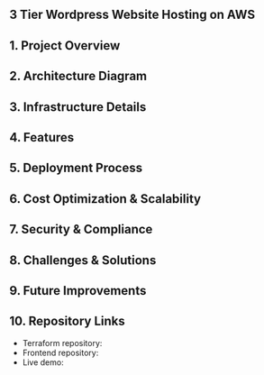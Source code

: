 ## 3 Tier Wordpress Website Hosting on AWS

## 1. Project Overview

<!-- A serverless backend built on AWS using a serverless backend to handle form submissions and store project data for a personal portfolio site. -->

## 2. Architecture Diagram

<!-- <img src="./images/aws_app_arc.png" alt="AWS Diagram" width="1000" height="auto" style="border-radius:10px"> -->

## 3. Infrastructure Details

<!-- - Cloud Provider: AWS
- Infrastructure as Code (IaC): Terraform <br>
  <br>
  Key Resources:
- Networking: Cloudfront, Route 53
- Application Integration: API Gateway
- Compute: Lambda
- Storage: S3
- Database: DynamoDB
- Security: IAM Roles, Cognito, Amazon Certificate Manager
- Management and Governance: AWS Config, Cloudwatch
- CI/CD: GitHub Actions -->

## 4. Features

<!-- - Cloudfront for CDN caching and managing traffic to S3 and API gateway.
- Serverless API Gateway integrated with python runtime lambda functions for CRUD operations.
- S3 bucket for static hosting of application
- User Authentication via AWS Cognito
- Centralized logging and monitoring via CloudWatch
- Secure access with IAM
- Route 53 for DNS Records and Subdomain
- Infrastructure as Code with Terraform
- AWS Config to check Cloudfront sni compliance.
- CI/CD pipeline with GitHub Actions for automated deployment.
- SSL/TLS certificates via AWS Certificate Manager for secure HTTPS access.
- NoSQL DynamoDB Database for application data.
- S3 to store terraform backend and dynamoDB to lock state to prevent state drift -->

## 5. Deployment Process

<!-- Describe how it’s deployed:

- Steps to run Terraform or other IaC tools
- How environment variables are managed (e.g., AWS Secrets Manager)
- Deployment automation (e.g., GitHub Actions workflow file) -->

## 6. Cost Optimization & Scalability

<!-- - Serverless services used with pay as you go tier.
- Budget and Billing notifications set for notify abnormal cost escalation.
- AWS Config used to check Cloudfront comply to "sni". -->

## 7. Security & Compliance

<!-- - IAM least-privilege policies
- S3 bucket is private integrated with Cloudfront Origin Access Control
- Environment isolation (dev/staging/prod) -->

## 8. Challenges & Solutions

<!-- Briefly describe key technical challenges and how you solved them.
Example: “Faced cross-origin issues between S3 and API Gateway — resolved by configuring CORS headers in Lambda responses.”

- Creating custom terraform modules using only variables was a challenge at first. I overcome this by stuying the documentation and figuring out how terraform hadle functions and variables. -->

## 9. Future Improvements

<!-- Show awareness of scalability and maintenance:

- Add multi-cloud failover as backup strategy -->

## 10. Repository Links

- Terraform repository:
- Frontend repository:
- Live demo:
